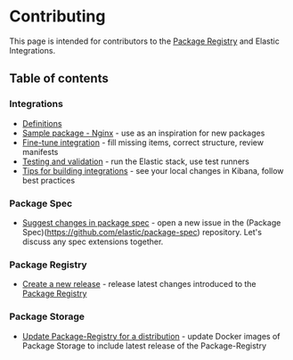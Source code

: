 # Contributing

This page is intended for contributors to the [Package Registry](https://github.com/elastic/package-registry/) and Elastic Integrations.

## Table of contents

### Integrations

* [Definitions](/docs/definitions.md)
* [Sample package - Nginx](/packages/nginx) - use as an inspiration for new packages
* [Fine-tune integration](/docs/fine_tune_integration.md) - fill missing items, correct structure, review manifests
* [Testing and validation](/docs/testing_and_validation.md) - run the Elastic stack, use test runners
* [Tips for building integrations](/docs/tips_for_building_integrations.md) - see your local changes in Kibana, follow best practices

### Package Spec
* [Suggest changes in package spec](https://github.com/elastic/package-spec/issues/new) - open a new issue in the (Package Spec)(https://github.com/elastic/package-spec)
  repository. Let's discuss any spec extensions together. 

### Package Registry
* [Create a new release](https://github.com/elastic/package-registry/#release) - release latest changes introduced to the [Package Registry](https://github.com/elastic/package-registry)

### Package Storage
* [Update Package-Registry for a distribution](https://github.com/elastic/package-storage#update-package-registry-for-a-distribution) - update Docker images 
  of Package Storage to include latest release of the Package-Registry 